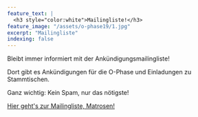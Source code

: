 ```yaml
---
feature_text: |
  <h3 style="color:white">Mailingliste!</h3>
feature_image: "/assets/o-phase19/1.jpg"
excerpt: "Mailingliste"
indexing: false
---
```


Bleibt immer informiert mit der Ankündigungsmailingliste!

Dort gibt es Ankündigungen für die O-Phase und Einladungen zu Stammtischen.

Ganz wichtig: Kein Spam, nur das nötigste!

[Hier geht's zur Mailingliste, Matrosen!](https://thinfi.com/es2g)
